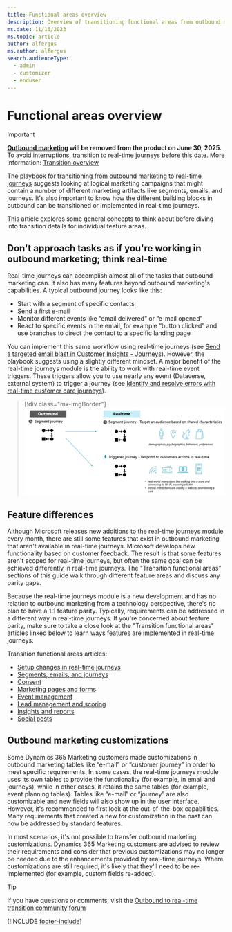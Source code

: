 ```yaml
---
title: Functional areas overview
description: Overview of transitioning functional areas from outbound marketing to real-time journeys in Dynamics 365 Customer Insights - Journeys.
ms.date: 11/16/2023
ms.topic: article
author: alfergus
ms.author: alfergus
search.audienceType: 
  - admin
  - customizer
  - enduser
---
```


# Functional areas overview

> [!IMPORTANT]
> **[Outbound marketing](user-guide.md) will be removed from the product on June 30, 2025.** To avoid interruptions, transition to real-time journeys before this date. More information: [Transition overview](transition-overview.md)

The [playbook for transitioning from outbound marketing to real-time journeys](https://community.dynamics.com/blogs/post/?postid=1b4394d5-7764-4484-aba9-c7f972292c10) suggests looking at logical marketing campaigns that might contain a number of different marketing artifacts like segments, emails, and journeys. It's also important to know how the different building blocks in outbound can be transitioned or implemented in real-time journeys.

This article explores some general concepts to think about before diving into transition details for individual feature areas.

## Don't approach tasks as if you're working in outbound marketing; think real-time

Real-time journeys can accomplish almost all of the tasks that outbound marketing can. It also has many features beyond outbound marketing's capabilities. A typical outbound journey looks like this:
-	Start with a segment of specific contacts 
-	Send a first e-mail
-	Monitor different events like “email delivered” or “e-mail opened”
-	React to specific events in the email, for example “button clicked” and use branches to direct the contact to a specific landing page

You can implement this same workflow using real-time journeys (see [Send a targeted email blast in Customer Insights - Journeys](real-time-marketing-email-get-started.md)). However, the playbook suggests using a slightly different mindset. A major benefit of the real-time journeys module is the ability to work with real-time event triggers. These triggers allow you to use nearly any event (Dataverse, external system) to trigger a journey (see [Identify and resolve errors with real-time customer care journeys](real-time-marketing-customer-care-journey.md)).

> [!div class="mx-imgBorder"]
> ![Outbound journey vs real-time journey.](media/outbound-vs-real-time-journey.png "Outbound journey vs real-time journey")

## Feature differences

Although Microsoft releases new additions to the real-time journeys module every month, there are still some features that exist in outbound marketing that aren't available in real-time journeys. Microsoft develops new functionality based on customer feedback. The result is that some features aren't scoped for real-time journeys, but often the same goal can be achieved differently in real-time journeys. The "Transition functional areas" sections of this guide walk through different feature areas and discuss any parity gaps.

Because the real-time journeys module is a new development and has no relation to outbound marketing from a technology perspective, there's no plan to have a 1:1 feature parity. Typically, requirements can be addressed in a different way in real-time journeys. If you're concerned about feature parity, make sure to take a close look at the "Transition functional areas" articles linked below to learn ways features are implemented in real-time journeys.

Transition functional areas articles:
- [Setup changes in real-time journeys](transition-walkthrough-setup.md)
- [Segments, emails, and journeys](transition-walkthrough-segments.md)
- [Consent](transition-walkthrough-consent.md)
- [Marketing pages and forms](transition-walkthrough-forms.md)
- [Event management](transition-walkthrough-events.md)
- [Lead management and scoring](transition-walkthrough-leads.md)
- [Insights and reports](transition-walkthrough-insights.md)
- [Social posts](transition-walkthrough-social-posts.md)

## Outbound marketing customizations

Some Dynamics 365 Marketing customers made customizations in outbound marketing tables like “e-mail” or “customer journey” in order to meet specific requirements. In some cases, the real-time journeys module uses its own tables to provide the functionality (for example, in email and journeys), while in other cases, it retains the same tables (for example, event planning tables). Tables like “e-mail” or “journey” are also customizable and new fields will also show up in the user interface. However, it's recommended to first look at the out-of-the-box capabilities. Many requirements that created a new for customization in the past can now be addressed by standard features.

In most scenarios, it's not possible to transfer outbound marketing customizations. Dynamics 365 Marketing customers are advised to review their requirements and consider that previous customizations may no longer be needed due to the enhancements provided by real-time journeys. Where customizations are still required, it's likely that they'll need to be re-implemented (for example, custom fields re-added).

> [!TIP]
> If you have questions or comments, visit the [Outbound to real-time transition community forum](https://community.dynamics.com/forums/thread/?partialUrl=Outbound-to-Real-Time-Transition)

[!INCLUDE [footer-include](./includes/footer-banner.md)]